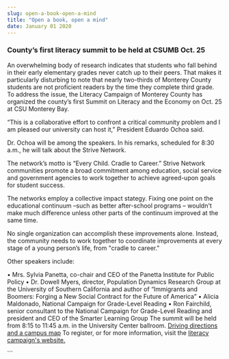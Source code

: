 ```yaml
---
slug: open-a-book-open-a-mind
title: "Open a book, open a mind"
date: January 01 2020
---
```


  
<h3>County’s first literacy summit to be held at CSUMB Oct. 25</h3>
<p>
  An overwhelming body of research indicates that students who fall behind in
  their early elementary grades never catch up to their peers. That makes it
  particularly disturbing to note that nearly two-thirds of Monterey County
  students are not proficient readers by the time they complete third grade. To
  address the issue, the Literacy Campaign of Monterey County has organized the
  county’s first Summit on Literacy and the Economy on Oct. 25 at CSU Monterey
  Bay.
</p>
<p>
  “This is a collaborative effort to confront a critical community problem and I
  am pleased our university can host it,” President Eduardo Ochoa said.
</p>
<p>
  Dr. Ochoa will be among the speakers. In his remarks, scheduled for 8:30 a.m.,
  he will talk about the Strive Network.
</p>
<p>
  The network’s motto is “Every Child. Cradle to Career.” Strive Network
  communities promote a broad commitment among education, social service and
  government agencies to work together to achieve agreed-upon goals for student
  success.
</p>
<p>
  The networks employ a collective impact stategy. Fixing one point on the
  educational continuum –such as better after-school programs – wouldn't make
  much difference unless other parts of the continuum improved at the same time.
</p>
<p>
  No single organization can accomplish these improvements alone. Instead, the
  community needs to work together to coordinate improvements at every stage of
  a young person’s life, from "cradle to career."
</p>
<p>Other speakers include:</p>
<p>
  • Mrs. Sylvia Panetta, co-chair and CEO of the Panetta Institute for Public
  Policy • Dr. Dowell Myers, director, Population Dynamics Research Group at the
  University of Southern California and author of “Immigrants and Boomers:
  Forging a New Social Contract for the Future of America” • Alicia Maldonado,
  National Campaign for Grade-Level Reading • Ron Fairchild, senior consultant
  to the National Campaign for Grade-Level Reading and president and CEO of the
  Smarter Learning Group The summit will be held from 8:15 to 11:45 a.m. in the
  University Center ballroom.
  <a href="https://csumb.edu/maps">Driving directions and a campus map</a> To
  register, or for more information, visit the
  <a href="https://www.literacycampaignmc.org">literacy campaign's website. </a>
</p>
<p></p>
```
